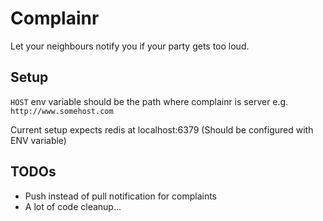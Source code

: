 # Complainr #
Let your neighbours notify you if your party gets too loud.

## Setup ##
`HOST` env variable should be the path where complainr is server e.g. `http://www.somehost.com`

Current setup expects redis at localhost:6379 (Should be configured with ENV variable)

## TODOs ##
* Push instead of pull notification for complaints
* A lot of code cleanup...